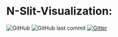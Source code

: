 # N-Slit-Visualization:

![GitHub](https://img.shields.io/github/license/NITC-Cygnus-Outreach/n-slit-vis)
![GitHub last commit](https://img.shields.io/github/last-commit/NITC-Cygnus-Outreach/n-slit-vis)
[![Gitter](https://badges.gitter.im/NITC-Cygnus-Outreach/community.svg)](https://gitter.im/NITC-Cygnus-Outreach/community?utm_source=badge&utm_medium=badge&utm_campaign=pr-badge)
